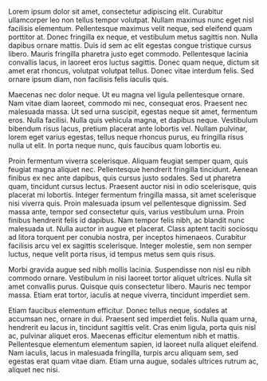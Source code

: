 Lorem ipsum dolor sit amet, consectetur adipiscing elit. Curabitur ullamcorper leo non tellus tempor volutpat. Nullam maximus nunc eget nisl facilisis elementum. Pellentesque maximus velit neque, sed eleifend quam porttitor at. Donec fringilla ex neque, et vestibulum metus sagittis non. Nulla dapibus ornare mattis. Duis id sem ac elit egestas congue tristique cursus libero. Mauris fringilla pharetra justo eget commodo. Pellentesque lacinia convallis lacus, in laoreet eros luctus sagittis. Donec quam neque, dictum sit amet erat rhoncus, volutpat volutpat tellus. Donec vitae interdum felis. Sed ornare ipsum diam, non facilisis felis iaculis quis.

Maecenas nec dolor neque. Ut eu magna vel ligula pellentesque ornare. Nam vitae diam laoreet, commodo mi nec, consequat eros. Praesent nec malesuada massa. Ut sed urna suscipit, egestas neque sit amet, fermentum eros. Nulla facilisi. Nulla quis vehicula magna, et dapibus neque. Vestibulum bibendum risus lacus, pretium placerat ante lobortis vel. Nullam pulvinar, lorem eget varius egestas, tellus neque rhoncus purus, eu fringilla risus nulla ut elit. In porta neque nunc, quis faucibus quam lobortis eu.

Proin fermentum viverra scelerisque. Aliquam feugiat semper quam, quis feugiat magna aliquet nec. Pellentesque hendrerit fringilla tincidunt. Aenean finibus ex nec ante dapibus, quis cursus justo sodales. Sed ut pharetra quam, tincidunt cursus lectus. Praesent auctor nisi in odio scelerisque, quis placerat mi lobortis. Integer fermentum fringilla massa, sit amet scelerisque nisi viverra quis. Proin malesuada ipsum vel pellentesque dignissim. Sed massa ante, tempor sed consectetur quis, varius vestibulum urna. Proin finibus hendrerit felis id dapibus. Nam tempor felis nibh, ac blandit nunc malesuada ut. Nulla auctor in augue et placerat. Class aptent taciti sociosqu ad litora torquent per conubia nostra, per inceptos himenaeos. Curabitur facilisis arcu vel ex sagittis scelerisque. Integer molestie, sem non semper luctus, neque velit porta risus, id tempus metus sem quis risus.

Morbi gravida augue sed nibh mollis lacinia. Suspendisse non nisl eu nibh commodo ornare. Vestibulum in nisi laoreet tortor aliquet ultrices. Nulla sit amet convallis purus. Quisque quis consectetur libero. Mauris nec tempor massa. Etiam erat tortor, iaculis at neque viverra, tincidunt imperdiet sem.

Etiam faucibus elementum efficitur. Donec tellus neque, sodales at accumsan nec, ornare in dui. Praesent sed imperdiet felis. Nulla quam urna, hendrerit eu lacus in, tincidunt sagittis velit. Cras enim ligula, porta quis nisl ac, pulvinar aliquet eros. Maecenas efficitur elementum nibh et mattis. Pellentesque elementum elementum sapien, id laoreet nulla aliquet eleifend. Nam iaculis, lacus in malesuada fringilla, turpis arcu aliquam sem, sed egestas erat quam vitae diam. Etiam urna augue, sodales ultrices rutrum ac, aliquet nec nisi.